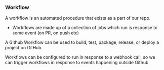
### Workflow
A workflow is an automated procedure that exists as a part of our repo.
- Workflows are made up of a collection of jobs which run is response to some event (on PR, on push etc)

A Github Workflow can be used to build, test, package, release, or deploy a project on GitHub.

Workflows can be configured to run in response to a webhook call, so we can trigger workflows in response to events happening outside Github.
